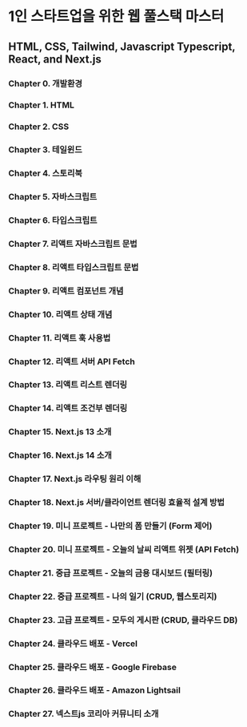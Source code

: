 # 1인 스타트업을 위한 웹 풀스택 마스터
## HTML, CSS, Tailwind, Javascript Typescript, React, and Next.js

### Chapter 0. 개발환경
### Chapter 1. HTML
### Chapter 2. CSS
### Chapter 3. 테일윈드
### Chapter 4. 스토리북
### Chapter 5. 자바스크립트
### Chapter 6. 타입스크립트
### Chapter 7. 리액트 자바스크립트 문법
### Chapter 8. 리액트 타입스크립트 문법
### Chapter 9. 리액트 컴포넌트 개념
### Chapter 10. 리액트 상태 개념
### Chapter 11. 리액트 훅 사용법
### Chapter 12. 리액트 서버 API Fetch
### Chapter 13. 리액트 리스트 렌더링
### Chapter 14. 리액트 조건부 렌더링
### Chapter 15. Next.js 13 소개
### Chapter 16. Next.js 14 소개
### Chapter 17. Next.js 라우팅 원리 이해
### Chapter 18. Next.js 서버/클라이언트 렌더링 효율적 설계 방법
### Chapter 19. 미니 프로젝트 - 나만의 폼 만들기 (Form 제어)
### Chapter 20. 미니 프로젝트 - 오늘의 날씨 리액트 위젯 (API Fetch)
### Chapter 21. 중급 프로젝트 - 오늘의 금용 대시보드 (필터링)
### Chapter 22. 중급 프로젝트 - 나의 일기 (CRUD, 웹스토리지)
### Chapter 23. 고급 프로젝트 - 모두의 게시판 (CRUD, 클라우드 DB)
### Chapter 24. 클라우드 배포 - Vercel
### Chapter 25. 클라우드 배포 - Google Firebase
### Chapter 26. 클라우드 배포 - Amazon Lightsail
### Chapter 27. 넥스트js 코리아 커뮤니티 소개